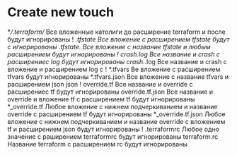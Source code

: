 # Create new touch
**/.terraform/*   Все вложенные католиги до расширение terraform и после будут игнорированы
!
*.tfstate   Все вложение с расширением tfstate будут с игнорированы
*.tfstate.* Все вложение с название tfstate и любым расширением будут игнорированы
!
crash.log Все название и crash с расширениес log будут игнорированы
crash.*.log Все название и crash с вложение и расширением log с
!
*.tfvars    Ве вложение с расширением tfvars будут игнорированы
*.tfvars.json   Все вложение с название tfvars и расширением json json
!
override.tf Все название и override с расширениес tf будут игнорированы
override.tf.json    Все название и override и вложение tf с расширением tf будут игнорированы
*_override.tf   Любое вложение с нижнем подчеркиванием и название override с расширением tf будут игнорированы
*_override.tf.json Любое вложение с нижнем подчеркиванием и название override с вложением tf и расширением json будут игнорированы
!
.terraformrc  Любое одно значение с раширением terraformrc будут игнорированы
terraform.rc Название terraform с расширением rc будут игнорированы

